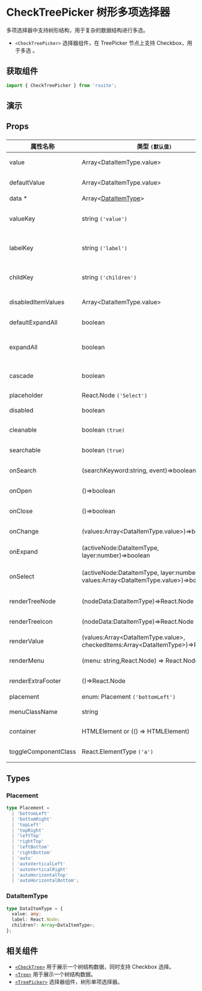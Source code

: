 # CheckTreePicker 树形多项选择器

多项选择器中支持树形结构，用于复杂的数据结构进行多选。

- `<CheckTreePicker>` 选择器组件，在 TreePicker 节点上支持 Checkbox，用于多选 。

## 获取组件

```js
import { CheckTreePicker } from 'rsuite';
```

## 演示

<!--{demo}-->

## Props

### <CheckTreePicker>

| 属性名称             | 类型 `(默认值)`                                                                              | 描述                            |
| -------------------- | -------------------------------------------------------------------------------------------- | ------------------------------- |
| value                | Array&lt;DataItemType.value&gt;                                                              | 当前选中的值                    |
| defaultValue         | Array&lt;DataItemType.value&gt;                                                              | 默认选中的值                    |
| data \*              | Array&lt;[DataItemType](#DataItemType)&gt;                                                   | tree 数据                       |
| valueKey             | string `('value')`                                                                           | tree 数据结构 value 属性名称    |
| labelKey             | string `('label')`                                                                           | tree 数据结构 label 属性名称    |
| childKey             | string `('children')`                                                                        | tree 数据结构 children 属性名称 |
| disabledItemValues   | Array&lt;DataItemType.value&gt;                                                              | 禁用节点列表                    |
| defaultExpandAll     | boolean                                                                                      | 默认展开所有节点                |
| expandAll            | boolean                                                                                      | (受控)展示/收起所有节点           |
| cascade              | boolean                                                                                      | checktree 是否级联选择          |
| placeholder          | React.Node `('Select')`                                                                      | 占位符                          |
| disabled             | boolean                                                                                      | 是否禁用 Picker                 |
| cleanable            | boolean `(true)`                                                                             | 是否可以清楚                    |
| searchable           | boolean `(true)`                                                                             | 是否显示搜索框                  |
| onSearch             | (searchKeyword:string, event)=>boolean                                                       | 搜索回调函数                    |
| onOpen               | ()=>boolean                                                                                  | 展开的回调函数                  |
| onClose              | ()=>boolean                                                                                  | 关闭的回调函数                  |
| onChange             | (values:Array&lt;DataItemType.value&gt;)=>boolean                                            | 数据改变的回调函数              |
| onExpand             | (activeNode:DataItemType, layer:number)=>boolean                                             | 树节点展示时的回调              |
| onSelect             | (activeNode:DataItemType, layer:number, values:Array&lt;DataItemType.value&gt;)=>boolean     | 选择树节点后的回调函数          |
| renderTreeNode       | (nodeData:DataItemType)=>React.Node                                                          | 自定义渲染 tree 节点            |
| renderTreeIcon       | (nodeData:DataItemType)=>React.Node                                                          | 自定义渲染 图标                 |
| renderValue          | (values:Array&lt;DataItemType.value&gt;, checkedItems:Array&lt;DataItemType&gt;)=>React.Node | 自定义渲染 placeholder          |
| renderMenu           | (menu: string,React.Node) => React.Node                                                      | 自定义渲染菜单                  |
| renderExtraFooter    | ()=>React.Node                                                                               | 自定义页脚内容                  |
| placement            | enum: Placement `('bottomLeft')`                                                             | 打开位置                        |
| menuClassName        | string                                                                                       | 选项菜单的 className            |
| container            | HTMLElement or (() => HTMLElement)                                                           | 设置渲染的容器                  |
| toggleComponentClass | React.ElementType `('a')`                                                                    | 为组件自定义元素类型            |

## Types

### Placement

```ts
type Placement =
  | 'bottomLeft'
  | 'bottomRight'
  | 'topLeft'
  | 'topRight'
  | 'leftTop'
  | 'rightTop'
  | 'leftBottom'
  | 'rightBottom'
  | 'auto'
  | 'autoVerticalLeft'
  | 'autoVerticalRight'
  | 'autoHorizontalTop'
  | 'autoHorizontalBottom';
```

### DataItemType

```ts
type DataItemType = {
  value: any;
  label: React.Node;
  children?: Array<DataItemType>;
};
```

## 相关组件

- [`<CheckTree>`](./check-tree) 用于展示一个树结构数据，同时支持 Checkbox 选择。
- [`<Tree>`](./tree) 用于展示一个树结构数据。
- [`<TreePicker>`](./tree-picker) 选择器组件，树形单项选择器。
